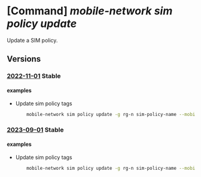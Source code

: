 # [Command] _mobile-network sim policy update_

Update a SIM policy.

## Versions

### [2022-11-01](/Resources/mgmt-plane/L3N1YnNjcmlwdGlvbnMve30vcmVzb3VyY2Vncm91cHMve30vcHJvdmlkZXJzL21pY3Jvc29mdC5tb2JpbGVuZXR3b3JrL21vYmlsZW5ldHdvcmtzL3t9L3NpbXBvbGljaWVzL3t9/2022-11-01.xml) **Stable**

<!-- mgmt-plane /subscriptions/{}/resourcegroups/{}/providers/microsoft.mobilenetwork/mobilenetworks/{}/simpolicies/{} 2022-11-01 -->

#### examples

- Update sim policy tags
    ```bash
        mobile-network sim policy update -g rg-n sim-policy-name --mobile-network-name mobile-network-name --tags "{tag:test,tag2:test2}"
    ```

### [2023-09-01](/Resources/mgmt-plane/L3N1YnNjcmlwdGlvbnMve30vcmVzb3VyY2Vncm91cHMve30vcHJvdmlkZXJzL21pY3Jvc29mdC5tb2JpbGVuZXR3b3JrL21vYmlsZW5ldHdvcmtzL3t9L3NpbXBvbGljaWVzL3t9/2023-09-01.xml) **Stable**

<!-- mgmt-plane /subscriptions/{}/resourcegroups/{}/providers/microsoft.mobilenetwork/mobilenetworks/{}/simpolicies/{} 2023-09-01 -->

#### examples

- Update sim policy tags
    ```bash
        mobile-network sim policy update -g rg-n sim-policy-name --mobile-network-name mobile-network-name --tags "{tag:test,tag2:test2}"
    ```
